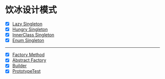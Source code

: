 # 饮冰设计模式
- [x] [Lazy Singleton](/com/yinbing/designpatterns/singleton/LazySingletonTest.java)
- [x] [Hungry Singleton](/com/yinbing/designpatterns/singleton/HungrySingletonTest.java)
- [x] [InnerClass Singleton](/com/yinbing/designpatterns/singleton/InnerClassSingletonTest.java)
- [x] [Enum Singleton](/com/yinbing/designpatterns/singleton/EnumSingleton.java)
---
- [x] [Factory Method](/com/yinbing/designpatterns/FactoryMethod.java)
- [x] [Abstract Factory](/com/yinbing/designpatterns/AbstractFactoryTest.java)
- [x] [Builder](/com/yinbing/designpatterns/BuilderTest.java)
- [x] [PrototypeTest](/com/yinbing/designpatterns/PrototypeTest.java)

